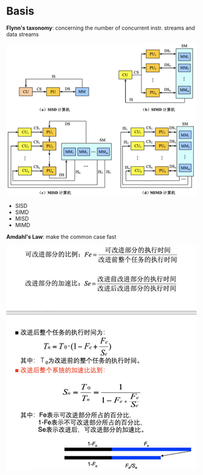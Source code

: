 # Basis

**Flynn's taxonomy**: concerning the number of concurrent instr. streams and data streams

![Screen Shot 2022-02-24 at 11.59.18 AM](basis.assets/Screen%20Shot%202022-02-24%20at%2011.59.18%20AM.png)

- SISD
- SIMD
- MISD
- MIMD



**Amdahl's Law**: make the common case fast

![Screen Shot 2022-02-24 at 12.09.35 PM](basis.assets/Screen%20Shot%202022-02-24%20at%2012.09.35%20PM.png)



